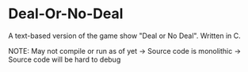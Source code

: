 # Deal-Or-No-Deal
A text-based version of the game show "Deal or No Deal". Written in C.

NOTE: May not compile or run as of yet
->  Source code is monolithic
->  Source code will be hard to debug
